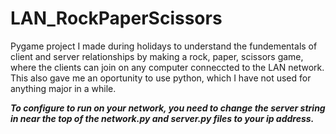 # LAN_RockPaperScissors

Pygame project I made during holidays to understand the fundementals of client and server relationships by making a rock, paper, scissors game, where the clients can join on any computer conneccted to the LAN network. This also gave me an oportunity to use python, which I have not used for anything major in a while.

***To configure to run  on your network, you need to change the server string in near the top of the network.py and server.py files to your ip address.***
